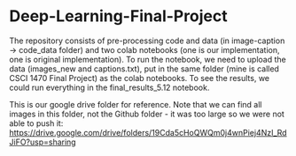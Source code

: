 # Deep-Learning-Final-Project

The repository consists of pre-processing code and data (in image-caption -> code_data folder) and two colab notebooks (one is our implementation, one is original implementation). To run the notebook, we need to upload the data (images_new and captions.txt), put in the same folder (mine is called CSCI 1470 Final Project) as the colab notebooks. To see the results, we could run everything in the final_results_5.12 notebook. 

This is our google drive folder for reference. Note that we can find all images in this folder, not the Github folder - it was too large so we were not able to push it: 
https://drive.google.com/drive/folders/19Cda5cHoQWQm0j4wnPiej4NzI_RdJiFO?usp=sharing
